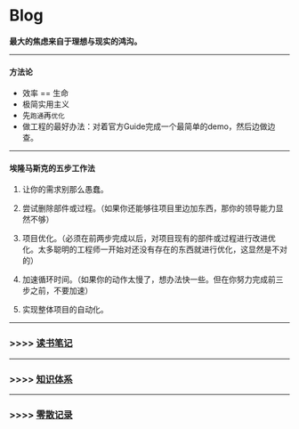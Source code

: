 # Blog

**最大的焦虑来自于理想与现实的鸿沟。**

---

#### 方法论

- 效率 == 生命
- 极简实用主义
- 先`跑通`再`优化`
- 做工程的最好办法：对着官方Guide完成一个最简单的demo，然后边做边查。

---

#### 埃隆马斯克的五步工作法

1. 让你的需求别那么愚蠢。

2. 尝试删除部件或过程。（如果你还能够往项目里边加东西，那你的领导能力显然不够）

3. 项目优化。（必须在前两步完成以后，对项目现有的部件或过程进行改进优化。太多聪明的工程师一开始对还没有存在的东西就进行优化，这显然是不对的）

4. 加速循环时间。（如果你的动作太慢了，想办法快一些。但在你努力完成前三步之前，不要加速）

5. 实现整体项目的自动化。

---

### >>>> [读书笔记](book.md)

---

### >>>> [知识体系](knowledge.md)

---

### >>>> [零散记录](record.md)